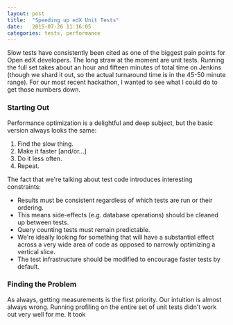 ```yaml
---
layout: post
title:  "Speeding up edX Unit Tests"
date:   2015-07-26 11:16:05
categories: tests, performance
---
```


Slow tests have consistently been cited as one of the biggest pain points for
Open edX developers. The long straw at the moment are unit tests. Running the
full set takes about an hour and fifteen minutes of total time on Jenkins
(though we shard it out, so the actual turnaround time is in the 45-50 minute
range). For our most recent hackathon, I wanted to see what I could do to get
those numbers down.


### Starting Out

Performance optimization is a delightful and deep subject, but the basic version
always looks the same:

1. Find the slow thing.
2. Make it faster [and/or...]
3. Do it less often.
4. Repeat.

The fact that we're talking about test code introduces interesting constraints:

* Results must be consistent regardless of which tests are run or their ordering.
* This means side-effects (e.g. database operations) should be cleaned up
  between tests.
* Query counting tests must remain predictable.
* We're ideally looking for something that will have a substantial effect across
  a very wide area of code as opposed to narrowly optimizing a vertical slice.
* The test infrastructure should be modified to encourage faster tests by
  default.

### Finding the Problem

As always, getting measurements is the first priority. Our intuition is almost
always wrong. Running profiling on the entire set of unit tests didn't work out
very well for me. It took 
